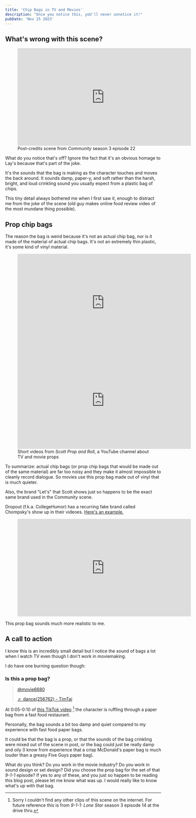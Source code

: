 ```yaml
---
title: 'Chip Bags in TV and Movies'
description: "Once you notice this, yoU'll never unnotice it!"
pubDate: 'Nov 25 2023'
---
```


## What's wrong with this scene?

<figure>
	<iframe width="560" height="315" src="https://www.youtube.com/embed/JS9zBaBmZxc?si=mXFI1B7o91DS8JJ9" title="YouTube video player" frameborder="0" allow="accelerometer; autoplay; clipboard-write; encrypted-media; gyroscope; picture-in-picture; web-share" allowfullscreen></iframe>
	<figcaption>
		Post-credits scene from <i>Community</i> season 3 episode 22
	</figcaption>
</figure>

What do you notice that's off? Ignore the fact that it's an obvious homage to Lay's because that's part of the joke.

It's the sounds that the bag is making as the character touches and moves the back around. It sounds damp, paper-y, and soft rather than the harsh, bright, and loud crinkling sound you usually expect from a plastic bag of chips.

This tiny detail always bothered me when I first saw it, enough to distract me from the joke of the scene (old guy makes online food review video of the most mundane thing possible).

## Prop chip bags

The reason the bag is weird because it's not an actual chip bag, nor is it made of the material of actual chip bags. It's not an extremely thin plastic, it's some kind of vinyl material.

<figure>
	<iframe width="560" height="315" src="https://www.youtube.com/embed/OA42ZSO8-Yc?si=T_R1qV8oaAZSLOqb" title="YouTube video player" frameborder="0" allow="accelerometer; autoplay; clipboard-write; encrypted-media; gyroscope; picture-in-picture; web-share" allowfullscreen></iframe>
	<iframe width="560" height="315" src="https://www.youtube.com/embed/8zzsE39KwvU?si=ehoKbGITUgK8PQ1g" title="YouTube video player" frameborder="0" allow="accelerometer; autoplay; clipboard-write; encrypted-media; gyroscope; picture-in-picture; web-share" allowfullscreen></iframe>
	<figcaption>
	Short videos from <i>Scott Prop and Roll</i>, a YouTube channel about TV and movie props
	</figcaption>
</figure>

To summarize: actual chip bags (or prop chip bags that would be made out of the same material) are far too noisy and they make it almost impossible to cleanly record dialogue. So movies use this prop bag made out of vinyl that is much quieter.

Also, the brand "Let's" that Scott shows just so happens to be the exact same brand used in the Community scene.

Dropout (f.k.a. CollegeHumor) has a recurring fake brand called Chompsky's show up in their videoes. [Here's an example.](https://youtube.com/clip/UgkxI4jAEwB-IOaXjNKPfbJEtur3VwdATIg2?si=1FK76BX9HNTOu-LV)

<figure>
	<iframe width="560" height="315" src="https://www.youtube.com/embed/CNzWb9Lu2Fs?si=4NPxbyprUpJp1cz9&amp;clip=UgkxI4jAEwB-IOaXjNKPfbJEtur3VwdATIg2&amp;clipt=ELDkAxjwogQ" title="YouTube video player" frameborder="0" allow="accelerometer; autoplay; clipboard-write; encrypted-media; gyroscope; picture-in-picture; web-share" allowfullscreen></iframe>
</figure>

This prop bag sounds much more realistic to me.

## A call to action

I know this is an incredibly small detail but I notice the sound of bags a lot when I watch TV even though I don't work in moviemaking.

I do have one burning question though:

### Is this a prop bag?

<blockquote class="tiktok-embed" cite="https://www.tiktok.com/@movie6680/video/7302453534132407582"
	data-video-id="7302453534132407582" style="max-width: 605px;min-width: 325px;">
	<section> <a target="_blank" title="@movie6680" href="https://www.tiktok.com/@movie6680?refer=embed">@movie6680</a>
		<p></p> <a target="_blank" title="♬ dance(256762) - TimTaj"
			href="https://www.tiktok.com/music/dance-256762-6830462309895276545?refer=embed">♬ dance(256762) - TimTaj</a>
	</section>
</blockquote>
<script async src="https://www.tiktok.com/embed.js"></script>

At 0:05-0:10 of [this TikTok video](https://www.tiktok.com/@movie6680/video/7302453534132407582?lang=en) [^1] the character is ruffling through a paper bag from a fast food restaurant.

Personally, the bag sounds a bit too damp and quiet compared to my experience with fast food paper bags.

It could be that the bag is a prop, or that the sounds of the bag crinkling were mixed out of the scene in post, or the bag could just be really damp and oily (I know from experience that a crisp McDonald's paper bag is much louder than a greasy Five Guys paper bag).

What do you think? Do you work in the movie industry? Do you work in sound design or set design? Did you choose the prop bag for the set of that _9-1-1_ episode? If yes to any of these, and you just so happen to be reading this blog post, please let me know what was up. I would really like to know what's up with that bag.

[^1]: Sorry I couldn't find any other clips of this scene on the internet. For future reference this is from _9-1-1: Lone Star_ season 3 episode 14 at the drive thru.
